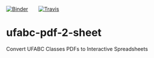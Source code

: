 [![Binder](https://mybinder.org/badge.svg)](https://mybinder.org/v2/gh/fernando-freitas-alves/ufabc-pdf-2-sheet.git/master?filepath=index.ipynb)  [![Travis](https://img.shields.io/travis/rust-lang/rust.svg)](https://travis-ci.org/fernando-freitas-alves/ufabc-pdf-2-sheet)
# ufabc-pdf-2-sheet
Convert UFABC Classes PDFs to Interactive Spreadsheets

